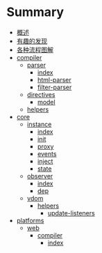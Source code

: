 # Summary

* [概述](README.md)
* [有趣的发现](wonderful.md)
* [各种流程图解](flow.md)
* [compiler](compiler/index.md)
    * [parser](compiler/parser/index.md)
        * [index](compiler/parser/index.md)
        * [html-parser](compiler/parser/html-parser.md)
        * [filter-parser](compiler/parser/filter-parser.md)
    * [directives](compiler/directives/index.md)
        * [model](compiler/directives/model.md)
    * [helpers](compiler/helpers.md)
* [core]()
    * [instance]()
        * [index](core/instance/index.md)
        * [init](core/instance/init.md)
        * [proxy](core/instance/proxy.md)
        * [events](core/instance/events.md)
        * [inject](core/instance/inject.md)
        * [state](core/instance/state.md)
    * [observer]()
        * [index](core/observer/index.md)
        * [dep](core/observer/dep.md)
    * [vdom]()
        * [helpers]()
            * [update-listeners](core/vdom/helpers/update-listeners.md)
* [platforms]()
    * [web]()
        * [compiler]()
            * [index](platforms/web/compiler/index.md)
